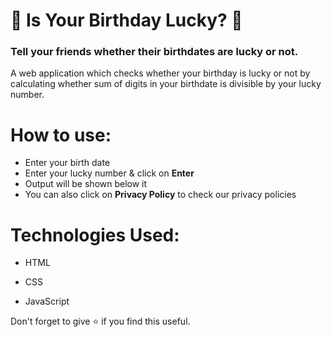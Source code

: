 # 🥳 Is Your Birthday Lucky? 🥳

### Tell your friends whether their birthdates are lucky or not.

A web application which checks whether your birthday is lucky or not by calculating whether sum of digits in your birthdate is divisible by your lucky number.
<br/>

# How to use:

- Enter your birth date
- Enter your lucky number & click on **Enter**
- Output will be shown below it
- You can also click on **Privacy Policy** to check our privacy policies

# Technologies Used:

- HTML

- CSS

- JavaScript

Don't forget to give ⭐ if you find this useful.
